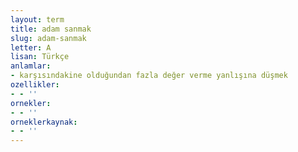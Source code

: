 ```yaml
---
layout: term
title: adam sanmak
slug: adam-sanmak
letter: A
lisan: Türkçe
anlamlar:
- karşısındakine olduğundan fazla değer verme yanlışına düşmek
ozellikler:
- - ''
ornekler:
- - ''
orneklerkaynak:
- - ''
---
```


